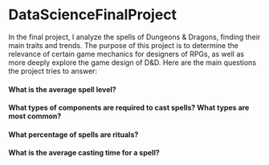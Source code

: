 # DataScienceFinalProject
In the final project, I analyze the spells of Dungeons & Dragons, finding their main traits and trends. The purpose of this project is to determine the relevance of certain game mechanics for designers of RPGs, as well as more deeply explore the game design of D&D. Here are the main questions the project tries to answer:
#### What is the average spell level?
#### What types of components are required to cast spells? What types are most common?
#### What percentage of spells are rituals?
#### What is the average casting time for a spell?
